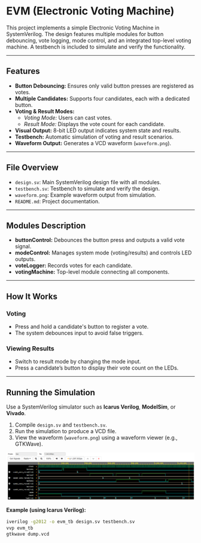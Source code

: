 # EVM (Electronic Voting Machine)

This project implements a simple Electronic Voting Machine in SystemVerilog. The design features multiple modules for button debouncing, vote logging, mode control, and an integrated top-level voting machine. A testbench is included to simulate and verify the functionality.

---

## Features

- **Button Debouncing:** Ensures only valid button presses are registered as votes.
- **Multiple Candidates:** Supports four candidates, each with a dedicated button.
- **Voting & Result Modes:**  
  - *Voting Mode:* Users can cast votes.  
  - *Result Mode:* Displays the vote count for each candidate.
- **Visual Output:** 8-bit LED output indicates system state and results.
- **Testbench:** Automatic simulation of voting and result scenarios.
- **Waveform Output:** Generates a VCD waveform (`waveform.png`).

---

## File Overview

- `design.sv`: Main SystemVerilog design file with all modules.
- `testbench.sv`: Testbench to simulate and verify the design.
- `waveform.png`: Example waveform output from simulation.
- `README.md`: Project documentation.

---

## Modules Description

- **buttonControl:** Debounces the button press and outputs a valid vote signal.
- **modeControl:** Manages system mode (voting/results) and controls LED outputs.
- **voteLogger:** Records votes for each candidate.
- **votingMachine:** Top-level module connecting all components.

---

## How It Works

### Voting

- Press and hold a candidate's button to register a vote.
- The system debounces input to avoid false triggers.

### Viewing Results

- Switch to result mode by changing the mode input.
- Press a candidate’s button to display their vote count on the LEDs.

---

## Running the Simulation

Use a SystemVerilog simulator such as **Icarus Verilog**, **ModelSim**, or **Vivado**.

1. Compile `design.sv` and `testbench.sv`.
2. Run the simulation to produce a VCD file.
3. View the waveform (`waveform.png`) using a waveform viewer (e.g., GTKWave).

![waveform](waveform.png)


**Example (using Icarus Verilog):**
```bash
iverilog -g2012 -o evm_tb design.sv testbench.sv
vvp evm_tb
gtkwave dump.vcd

